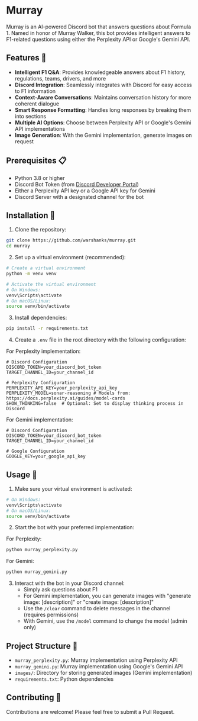 # Murray

Murray is an AI-powered Discord bot that answers questions about Formula 1. Named in honor of Murray Walker, this bot provides intelligent answers to F1-related questions using either the Perplexity API or Google's Gemini API.

## Features 🌟

- **Intelligent F1 Q&A**: Provides knowledgeable answers about F1 history, regulations, teams, drivers, and more
- **Discord Integration**: Seamlessly integrates with Discord for easy access to F1 information
- **Context-Aware Conversations**: Maintains conversation history for more coherent dialogue
- **Smart Response Formatting**: Handles long responses by breaking them into sections
- **Multiple AI Options**: Choose between Perplexity API or Google's Gemini API implementations
- **Image Generation**: With the Gemini implementation, generate images on request

## Prerequisites 📋

- Python 3.8 or higher
- Discord Bot Token (from [Discord Developer Portal](https://discord.com/developers/applications))
- Either a Perplexity API key or a Google API key for Gemini
- Discord Server with a designated channel for the bot

## Installation 🔧

1. Clone the repository:
```bash
git clone https://github.com/warshanks/murray.git
cd murray
```

2. Set up a virtual environment (recommended):
```bash
# Create a virtual environment
python -m venv venv

# Activate the virtual environment
# On Windows:
venv\Scripts\activate
# On macOS/Linux:
source venv/bin/activate
```

3. Install dependencies:
```bash
pip install -r requirements.txt
```

4. Create a `.env` file in the root directory with the following configuration:

For Perplexity implementation:
```env
# Discord Configuration
DISCORD_TOKEN=your_discord_bot_token
TARGET_CHANNEL_ID=your_channel_id

# Perplexity Configuration
PERPLEXITY_API_KEY=your_perplexity_api_key
PERPLEXITY_MODEL=sonar-reasoning # Models from: https://docs.perplexity.ai/guides/model-cards
SHOW_THINKING=false  # Optional: Set to display thinking process in Discord
```

For Gemini implementation:
```env
# Discord Configuration
DISCORD_TOKEN=your_discord_bot_token
TARGET_CHANNEL_ID=your_channel_id

# Google Configuration
GOOGLE_KEY=your_google_api_key
```

## Usage 🚀

1. Make sure your virtual environment is activated:
```bash
# On Windows:
venv\Scripts\activate
# On macOS/Linux:
source venv/bin/activate
```

2. Start the bot with your preferred implementation:

For Perplexity:
```bash
python murray_perplexity.py
```

For Gemini:
```bash
python murray_gemini.py
```

3. Interact with the bot in your Discord channel:
   - Simply ask questions about F1
   - For Gemini implementation, you can generate images with "generate image: [description]" or "create image: [description]"
   - Use the `/clear` command to delete messages in the channel (requires permissions)
   - With Gemini, use the `/model` command to change the model (admin only)

## Project Structure 📁

- `murray_perplexity.py`: Murray implementation using Perplexity API
- `murray_gemini.py`: Murray implementation using Google's Gemini API
- `images/`: Directory for storing generated images (Gemini implementation)
- `requirements.txt`: Python dependencies

## Contributing 🤝

Contributions are welcome! Please feel free to submit a Pull Request.

